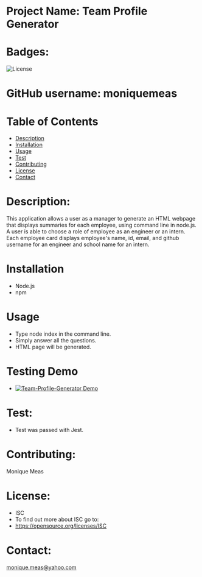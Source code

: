 # Project Name: Team Profile Generator


  # Badges: 
  ![License](https://img.shields.io/badge/License-ISC-blue.svg)


  # GitHub username: moniquemeas
    
  # Table of Contents
  * [Description](#description)
  * [Installation](#installation)
  * [Usage](#usage)
  * [Test](#test)
  * [Contributing](#contributing)
  * [License](#license)
  * [Contact](#contact)

  # Description:
  
  This application allows a user as a manager to generate an HTML webpage that displays summaries for each employee, using command line in node.js. A user is able to choose a role of employee as an engineer or an intern. Each employee card displays employee's name, id, email, and github username for an engineer and school name for an intern. 
    
  # Installation
  * Node.js
  * npm 
    
  # Usage
  * Type node index in the command line.
  * Simply answer all the questions.
  * HTML page will be generated. 
    
  # Testing Demo
  * [![Team-Profile-Generator Demo](https://drive.google.com/file/d/1_r7qQcusHRLaMC7waZohquXdjLR-ub2L/view)](https://drive.google.com/file/d/1_r7qQcusHRLaMC7waZohquXdjLR-ub2L/view)
  
  # Test:
  * Test was passed with Jest.
    
  # Contributing:
  Monique Meas
    
  # License:
  * ISC
  * To find out more about ISC go to:
  * https://opensource.org/licenses/ISC
    
  # Contact:
  monique.meas@yahoo.com